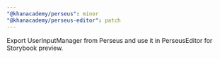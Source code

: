```yaml
---
"@khanacademy/perseus": minor
"@khanacademy/perseus-editor": patch
---
```


Export UserInputManager from Perseus and use it in PerseusEditor for Storybook preview.
